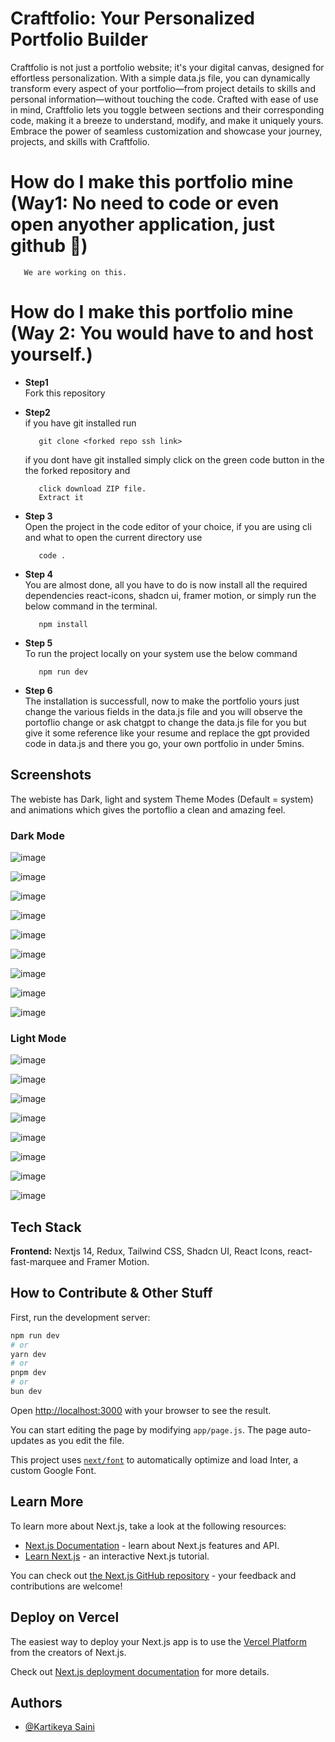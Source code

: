 # Craftfolio: Your Personalized Portfolio Builder

Craftfolio is not just a portfolio website; it's your digital canvas, designed for effortless personalization. With a simple data.js file, you can dynamically transform every aspect of your portfolio—from project details to skills and personal information—without touching the code. Crafted with ease of use in mind, Craftfolio lets you toggle between sections and their corresponding code, making it a breeze to understand, modify, and make it uniquely yours. Embrace the power of seamless customization and showcase your journey, projects, and skills with Craftfolio.

# How do I make this portfolio mine (Way1: No need to code or even open anyother application, just github 🙂)
```
   We are working on this.
```

# How do I make this portfolio mine (Way 2: You would have to and host yourself.)

- **Step1**\
   Fork this repository
- **Step2**\
   if you have git installed run
   ```
      git clone <forked repo ssh link>
   ```
   if you dont have git installed simply click on the green code button in the the forked repository and
   ```
      click download ZIP file.
      Extract it
   ```
- **Step 3**\
   Open the project in the code editor of your choice, if you are using cli and what to open the current directory use
   ```
      code .
   ```
- **Step 4**\
   You are almost done, all you have to do is now install all the required dependencies react-icons, shadcn ui, framer motion, or simply run the below command in the terminal.
   ```
      npm install
   ```
- **Step 5**\
   To run the project locally on your system use the below command  
   ```
      npm run dev
   ```

- **Step 6**\
   The installation is successfull, now to make the portfolio yours just change the various fields in the data.js file and you will observe the portoflio change or ask chatgpt to change the data.js file for you but give it some reference like your resume and replace the gpt provided code in data.js and there you go, your own portfolio in under 5mins.


## Screenshots
The webiste has Dark, light and system Theme Modes (Default = system) and animations which gives the portoflio a clean and amazing feel.

### Dark Mode

![image](https://github.com/hi-Kartik2004/CraftFolio/assets/111000515/ade2ac6c-9622-462e-8398-a6ce956e73de)

![image](https://github.com/hi-Kartik2004/CraftFolio/assets/111000515/2f89866c-51e0-430e-841f-487662d886f0)

![image](https://github.com/hi-Kartik2004/CraftFolio/assets/111000515/e73f824d-aecc-45e7-b45e-0b1eaa770872)

![image](https://github.com/hi-Kartik2004/CraftFolio/assets/111000515/e403d9f3-2d35-40dd-ab6b-2954d0747535)

![image](https://github.com/hi-Kartik2004/CraftFolio/assets/111000515/df5f548b-ac51-4841-8447-d37fbd471e5f)

![image](https://github.com/hi-Kartik2004/CraftFolio/assets/111000515/b18ed17b-2540-436c-bf26-80bc9059cf51)

![image](https://github.com/hi-Kartik2004/CraftFolio/assets/111000515/d6f5f7b0-5836-4434-ad07-2a09c2dcdb4e)

![image](https://github.com/hi-Kartik2004/CraftFolio/assets/111000515/4350ad87-00c9-4987-a905-c1b0efb73fc1)


![image](https://github.com/hi-Kartik2004/CraftFolio/assets/111000515/958f9878-d526-4198-a4c6-f77a8774605d)



### Light Mode

![image](https://github.com/hi-Kartik2004/CraftFolio/assets/111000515/0c5243d4-9d68-4e2e-a404-d4408f1efa55)

![image](https://github.com/hi-Kartik2004/CraftFolio/assets/111000515/3109c1a7-32f9-470b-8f93-9b6870f78dde)

![image](https://github.com/hi-Kartik2004/CraftFolio/assets/111000515/f16c4f21-8336-482d-9bbb-43b55c601b87)

![image](https://github.com/hi-Kartik2004/CraftFolio/assets/111000515/be07834d-4253-48cd-b21a-9f908e52807f)

![image](https://github.com/hi-Kartik2004/CraftFolio/assets/111000515/420227d0-a1c0-4316-92ac-9303281d1df7)

![image](https://github.com/hi-Kartik2004/CraftFolio/assets/111000515/5668330d-ed9f-4af3-bb7a-e869f62aa56e)

![image](https://github.com/hi-Kartik2004/CraftFolio/assets/111000515/93f2ada4-05d6-4712-8b56-bfb8be09a845)

![image](https://github.com/hi-Kartik2004/CraftFolio/assets/111000515/d99b1f8c-abae-44c5-a82e-e49abc1c2eac)


## Tech Stack

**Frontend:** Nextjs 14, Redux, Tailwind CSS, Shadcn UI, React Icons, react-fast-marquee and Framer Motion.


## How to Contribute & Other Stuff

First, run the development server:

```bash
npm run dev
# or
yarn dev
# or
pnpm dev
# or
bun dev
```

Open [http://localhost:3000](http://localhost:3000) with your browser to see the result.

You can start editing the page by modifying `app/page.js`. The page auto-updates as you edit the file.

This project uses [`next/font`](https://nextjs.org/docs/basic-features/font-optimization) to automatically optimize and load Inter, a custom Google Font.

## Learn More

To learn more about Next.js, take a look at the following resources:

- [Next.js Documentation](https://nextjs.org/docs) - learn about Next.js features and API.
- [Learn Next.js](https://nextjs.org/learn) - an interactive Next.js tutorial.

You can check out [the Next.js GitHub repository](https://github.com/vercel/next.js/) - your feedback and contributions are welcome!

## Deploy on Vercel

The easiest way to deploy your Next.js app is to use the [Vercel Platform](https://vercel.com/new?utm_medium=default-template&filter=next.js&utm_source=create-next-app&utm_campaign=create-next-app-readme) from the creators of Next.js.

Check out [Next.js deployment documentation](https://nextjs.org/docs/deployment) for more details.

## Authors

- [@Kartikeya Saini](https://www.github.com/hi-kartik2004)
